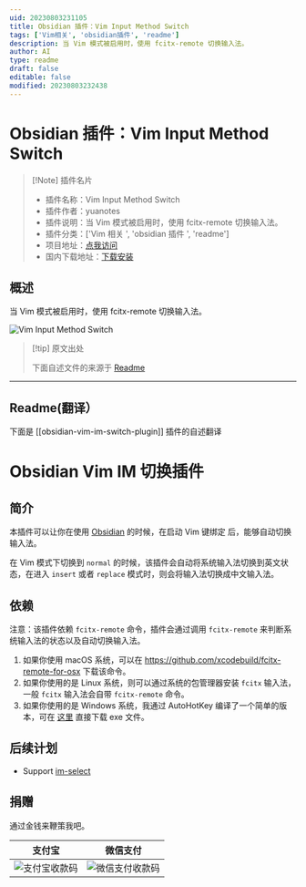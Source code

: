 ```yaml
---
uid: 20230803231105
title: Obsidian 插件：Vim Input Method Switch
tags: ['Vim相关', 'obsidian插件', 'readme']
description: 当 Vim 模式被启用时，使用 fcitx-remote 切换输入法。
author: AI
type: readme
draft: false
editable: false
modified: 20230803232438
---
```


# Obsidian 插件：Vim Input Method Switch

> [!Note] 插件名片
> - 插件名称：Vim Input Method Switch
> - 插件作者：yuanotes
> - 插件说明：当 Vim 模式被启用时，使用 fcitx-remote 切换输入法。
> - 插件分类：['Vim 相关 ', 'obsidian 插件 ', 'readme']
> - 项目地址：[点我访问](https://github.com/yuanotes/obsidian-vim-im-switch-plugin)
> - 国内下载地址：[下载安装](https://pkmer.cn/products/plugin/pluginMarket/?obsidian-vim-im-switch-plugin)

## 概述

当 Vim 模式被启用时，使用 fcitx-remote 切换输入法。

![Vim Input Method Switch](https://cdn.pkmer.cn/covers/obsidian-vim-im-switch-plugin.jpeg!pkmer)

> [!tip] 原文出处
>
>下面自述文件的来源于 [Readme](https://ghproxy.net/https://raw.githubusercontent.com/yuanotes/obsidian-vim-im-switch-plugin/master/README.md)
>

---

## Readme(翻译）

下面是 [[obsidian-vim-im-switch-plugin]] 插件的自述翻译

# Obsidian Vim IM 切换插件

## 简介

本插件可以让你在使用 [Obsidian](https://obsidian.md/) 的时候，在启动 Vim 键绑定 后，能够自动切换输入法。

在 Vim 模式下切换到 `normal` 的时候，该插件会自动将系统输入法切换到英文状态，在进入 `insert` 或者 `replace` 模式时，则会将输入法切换成中文输入法。

## 依赖

注意：该插件依赖 `fcitx-remote` 命令，插件会通过调用 `fcitx-remote` 来判断系统输入法的状态以及自动切换输入法。

1. 如果你使用 macOS 系统，可以在 <https://github.com/xcodebuild/fcitx-remote-for-osx> 下载该命令。
2. 如果你使用的是 Linux 系统，则可以通过系统的包管理器安装 `fcitx` 输入法，一般 `fcitx` 输入法会自带 `fcitx-remote` 命令。
3. 如果你使用的是 Windows 系统，我通过 AutoHotKey 编译了一个简单的版本，可在 [这里](https://github.com/yuanotes/obsidian-vim-im-switch-plugin/releases/download/1.0.3/fcitx-remote.exe) 直接下载 exe 文件。

## 后续计划

- Support [im-select](https://github.com/daipeihust/im-select)

## 捐赠

通过金钱来鞭策我吧。

| 支付宝 | 微信支付 |
|--------| ------- |
|  ![支付宝收款码](./assets/alipay.jpg) | ![微信支付收款码](./assets/wechat_pay.jpg) |
